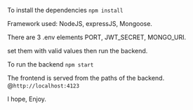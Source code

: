 To install the dependencies
`npm install`

Framework used: NodeJS, expressJS, Mongoose.

There are 3 .env elements
PORT, JWT_SECRET, MONGO_URI.

set them with valid values then run the backend.

To run the backend
`npm start`

The frontend is served from the paths of the backend.
@`http://localhost:4123`

I hope, Enjoy.
